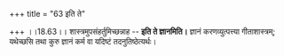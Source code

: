 +++
title = "63 इति ते"

+++
।।18.63।। शास्त्रमुपसंहर्तुमिच्छन्नाह -- **इति ते ज्ञानमिति।** ज्ञानं
करणव्युत्पत्त्या गीताशास्त्रम्; यथेच्छसि तथा कुरु ज्ञानं कर्म वा यदिष्टं
तदनुतिष्ठेत्यर्थः।
